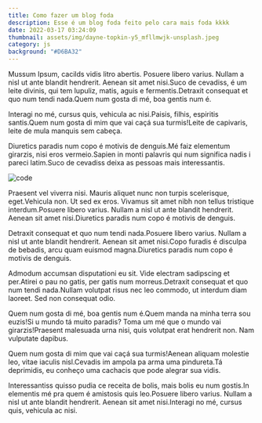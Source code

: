 ```yaml
---
title: Como fazer um blog foda
description: Esse é um blog foda feito pelo cara mais foda kkkk
date: 2022-03-17 03:24:09
thumbnail: assets/img/dayne-topkin-y5_mfllmwjk-unsplash.jpeg
category: js
background: "#D6BA32"
---
```

Mussum Ipsum, cacilds vidis litro abertis. Posuere libero varius. Nullam a nisl ut ante blandit hendrerit. Aenean sit amet nisi.Suco de cevadiss, é um leite divinis, qui tem lupuliz, matis, aguis e fermentis.Detraxit consequat et quo num tendi nada.Quem num gosta di mé, boa gentis num é.

Interagi no mé, cursus quis, vehicula ac nisi.Paisis, filhis, espiritis santis.Quem num gosta di mim que vai caçá sua turmis!Leite de capivaris, leite de mula manquis sem cabeça.

Diuretics paradis num copo é motivis de denguis.Mé faiz elementum girarzis, nisi eros vermeio.Sapien in monti palavris qui num significa nadis i pareci latim.Suco de cevadiss deixa as pessoas mais interessantis.

![code](assets/img/dayne-topkin-y5_mfllmwjk-unsplash.jpeg "coding")

Praesent vel viverra nisi. Mauris aliquet nunc non turpis scelerisque, eget.Vehicula non. Ut sed ex eros. Vivamus sit amet nibh non tellus tristique interdum.Posuere libero varius. Nullam a nisl ut ante blandit hendrerit. Aenean sit amet nisi.Diuretics paradis num copo é motivis de denguis.

Detraxit consequat et quo num tendi nada.Posuere libero varius. Nullam a nisl ut ante blandit hendrerit. Aenean sit amet nisi.Copo furadis é disculpa de bebadis, arcu quam euismod magna.Diuretics paradis num copo é motivis de denguis.

Admodum accumsan disputationi eu sit. Vide electram sadipscing et per.Atirei o pau no gatis, per gatis num morreus.Detraxit consequat et quo num tendi nada.Nullam volutpat risus nec leo commodo, ut interdum diam laoreet. Sed non consequat odio.

Quem num gosta di mé, boa gentis num é.Quem manda na minha terra sou euzis!Si u mundo tá muito paradis? Toma um mé que o mundo vai girarzis!Praesent malesuada urna nisi, quis volutpat erat hendrerit non. Nam vulputate dapibus.

Quem num gosta di mim que vai caçá sua turmis!Aenean aliquam molestie leo, vitae iaculis nisl.Cevadis im ampola pa arma uma pindureta.Tá deprimidis, eu conheço uma cachacis que pode alegrar sua vidis.

Interessantiss quisso pudia ce receita de bolis, mais bolis eu num gostis.In elementis mé pra quem é amistosis quis leo.Posuere libero varius. Nullam a nisl ut ante blandit hendrerit. Aenean sit amet nisi.Interagi no mé, cursus quis, vehicula ac nisi.